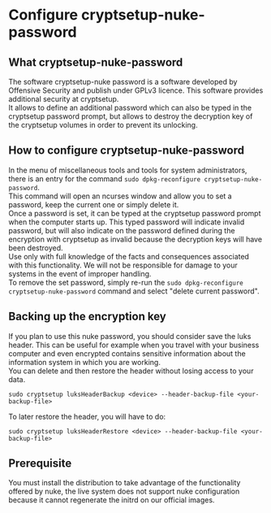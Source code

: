 # Configure cryptsetup-nuke-password

## What cryptsetup-nuke-password
The software cryptsetup-nuke password is a software developed by Offensive Security and publish under GPLv3 licence. This software provides additional security at cryptsetup.  
It allows to define an additional password which can also be typed in the cryptsetup password prompt, but allows to destroy the decryption key of the cryptsetup volumes in order to prevent its unlocking.

## How to configure cryptsetup-nuke-password
In the menu of miscellaneous tools and tools for system administrators, there is an entry for the command ```sudo dpkg-reconfigure cryptsetup-nuke-password```.  
This command will open an ncurses window and allow you to set a password, keep the current one or simply delete it.  
Once a password is set, it can be typed at the cryptsetup password prompt when the computer starts up. This typed password will indicate invalid password, but will also indicate on the password defined during the encryption with cryptsetup as invalid because the decryption keys will have been destroyed.  
Use only with full knowledge of the facts and consequences associated with this functionality. We will not be responsible for damage to your systems in the event of improper handling.  
To remove the set password, simply re-run the ```sudo dpkg-reconfigure cryptsetup-nuke-password``` command and select "delete current password".

## Backing up the encryption key
If you plan to use this nuke password, you should consider
save the luks header. This can be useful for example when you travel with your business computer and even encrypted contains sensitive information about the information system in which you are working.  
You can delete and then restore the header without losing access to your data.  

```sudo cryptsetup luksHeaderBackup <device> --header-backup-file <your-backup-file>```

To later restore the header, you will have to do:

```sudo cryptsetup luksHeaderRestore <device> --header-backup-file <your-backup-file>```

## Prerequisite
You must install the distribution to take advantage of the functionality offered by nuke, the live system does not support nuke configuration because it cannot regenerate the initrd on our official images.
